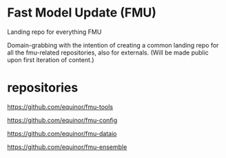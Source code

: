 # Fast Model Update (FMU)
Landing repo for everything FMU

Domain-grabbing with the intention of creating a common landing repo for all the fmu-related repositories, also for externals. (Will be made public upon first iteration of content.)

# repositories
https://github.com/equinor/fmu-tools

https://github.com/equinor/fmu-config

https://github.com/equinor/fmu-dataio

https://github.com/equinor/fmu-ensemble
